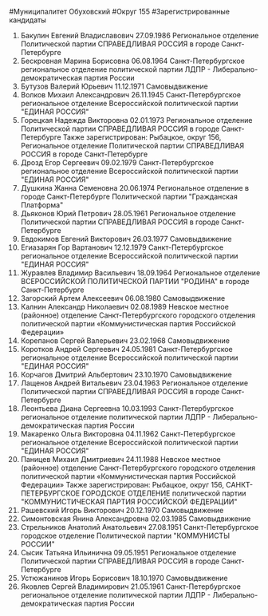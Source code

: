#Муниципалитет
Обуховский
#Округ
155
#Зарегистрированные кандидаты
1. Бакулин Евгений Владиславович 27.09.1986
Региональное отделение Политической партии СПРАВЕДЛИВАЯ РОССИЯ в городе Санкт-Петербурге
2. Бескровная Марина Борисовна 06.08.1964
Санкт-Петербургское региональное отделение политической партии ЛДПР - Либерально-демократическая партия России
3. Бутузов Валерий Юрьевич 11.12.1971
Самовыдвижение
4. Волков Михаил Александрович 26.11.1945
Санкт-Петербургское региональное отделение Всероссийской политической партии "ЕДИНАЯ РОССИЯ"
5. Горецкая Надежда Викторовна 02.01.1973
Региональное отделение Политической партии СПРАВЕДЛИВАЯ РОССИЯ в городе Санкт-Петербурге
Также зарегистрирован: Рыбацкое, округ 156, Региональное отделение Политической партии СПРАВЕДЛИВАЯ РОССИЯ в городе Санкт-Петербурге
6. Дрозд Егор Сергеевич 09.02.1979
Санкт-Петербургское региональное отделение Всероссийской политической партии "ЕДИНАЯ РОССИЯ"
7. Душкина Жанна Семеновна 20.06.1974
Региональное отделение в городе Санкт-Петербурге Политической партии "Гражданская Платформа"
8. Дьяконов Юрий Петрович 28.05.1961
Региональное отделение Политической партии СПРАВЕДЛИВАЯ РОССИЯ в городе Санкт-Петербурге
9. Евдокимов Евгений Викторович 26.03.1977
Самовыдвижение
10. Егиазарян Гор Вартанович 12.12.1979
Санкт-Петербургское региональное отделение Всероссийской политической партии "ЕДИНАЯ РОССИЯ"
11. Журавлев Владимир Васильевич 18.09.1964
Региональное отделение ВСЕРОССИЙСКОЙ ПОЛИТИЧЕСКОЙ ПАРТИИ "РОДИНА" в городе Санкт-Петербурге
12. Загорский Артем Алексеевич 06.08.1980
Самовыдвижение
13. Калнин Александр Николаевич 02.08.1989
Невское местное (районное) отделение Санкт-Петербургского городского отделения политической партии «Коммунистическая партия Российской Федерации»
14. Корепанов Сергей Валерьевич 23.02.1968
Самовыдвижение
15. Коротков Андрей Сергеевич 24.05.1981
Санкт-Петербургское региональное отделение Всероссийской политической партии "ЕДИНАЯ РОССИЯ"
16. Корчагов Дмитрий Альбертович 23.10.1970
Самовыдвижение
17. Лащенов Андрей Витальевич 23.04.1963
Региональное отделение Политической партии СПРАВЕДЛИВАЯ РОССИЯ в городе Санкт-Петербурге
18. Леонтьева Диана Сергеевна 10.03.1993
Санкт-Петербургское региональное отделение политической партии ЛДПР - Либерально-демократическая партия России
19. Макаренко Ольга Викторовна 04.11.1962
Санкт-Петербургское региональное отделение Всероссийской политической партии "ЕДИНАЯ РОССИЯ"
20. Паницев Михаил Дмитриевич 24.11.1988
Невское местное (районное) отделение Санкт-Петербургского городского отделения политической партии «Коммунистическая партия Российской Федерации»
Также зарегистрирован: Рыбацкое, округ 156, САНКТ-ПЕТЕРБУРГСКОЕ ГОРОДСКОЕ ОТДЕЛЕНИЕ политической партии "КОММУНИСТИЧЕСКАЯ ПАРТИЯ РОССИЙСКОЙ ФЕДЕРАЦИИ"
21. Рашевский Игорь Викторович 20.12.1970
Самовыдвижение
22. Симонтовская Янина Александровна 02.03.1985
Самовыдвижение
23. Стрельников Анатолий Анатольевич 27.08.1951
Санкт-Петербургское городское отделение Политической партии "КОММУНИСТЫ РОССИИ"
24. Сысик Татьяна Ильинична 09.05.1951
Региональное отделение Политической партии СПРАВЕДЛИВАЯ РОССИЯ в городе Санкт-Петербурге
25. Устюжанинов Игорь Борисович 18.10.1970
Самовыдвижение
26. Яковлев Сергей Владимирович 21.05.1961
Санкт-Петербургское региональное отделение политической партии ЛДПР - Либерально-демократическая партия России
